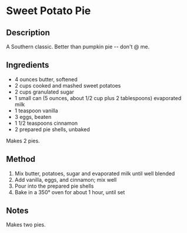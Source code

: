 # Sweet Potato Pie

## Description
A Southern classic. Better than pumpkin pie -- don't @ me.  

## Ingredients
* 4 ounces butter, softened
* 2 cups cooked and mashed sweet potatoes
* 2 cups granulated sugar
* 1 small can (5 ounces, about 1/2 cup plus 2 tablespoons) evaporated milk
* 1 teaspoon vanilla
* 3 eggs, beaten
* 1 1/2 teaspoons cinnamon
* 2 prepared pie shells, unbaked


Makes 2 pies.

## Method
1. Mix butter, potatoes, sugar and evaporated milk until well blended
2. Add vanilla, eggs, and cinnamon; mix well 
3. Pour into the prepared pie shells
4. Bake in a 350° oven for about 1 hour, until set  

## Notes
Makes two pies.
